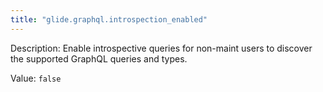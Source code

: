 ```yaml
---
title: "glide.graphql.introspection_enabled"
---
```


Description: Enable introspective queries for non-maint users to discover the supported GraphQL queries and types.

Value: `false`